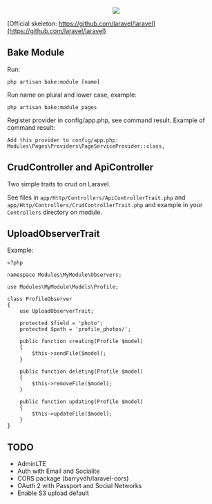 <p align="center"><img src="https://laravel.com/assets/img/components/logo-laravel.svg"></p>

[Official skeleton: https://github.com/laravel/laravel](https://github.com/laravel/laravel)

## Bake Module

Run:

```
php artisan bake:module [name]
```

Run name on plural and lower case, example:

```
php artisan bake:module pages
```

Register provider in config/app.php, see command result. Example of command result:

```
Add this provider to config/app.php:
Modules\Pages\Providers\PageServiceProvider::class,
```

## CrudController and ApiController

Two simple traits to crud on Laravel.

See files in `app/Http/Controllers/ApiControllerTrait.php` and  `app/Http/Controllers/CrudControllerTrait.php` and example in your `Controllers` directory on module.

## UploadObserverTrait

Example:

```
<?php

namespace Modules\MyModule\Observers;

use Modules\MyModule\Models\Profile;

class ProfileObserver
{
    use UploadObserverTrait;

    protected $field = 'photo';
    protected $path = 'profile_photos/';

    public function creating(Profile $model)
    {
        $this->sendFile($model);
    }

    public function deleting(Profile $model)
    {
        $this->removeFile($model);
    }

    public function updating(Profile $model)
    {
        $this->updateFile($model);
    }
}

```

## TODO

 - AdminLTE
 - Auth with Email and Socialite
 - CORS package (barryvdh/laravel-cors)
 - OAuth 2 with Passport and Social Networks
 - Enable S3 upload default

